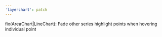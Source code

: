 ```yaml
---
'layerchart': patch
---
```


fix(AreaChart|LineChart): Fade other series highlight points when hovering individual point

